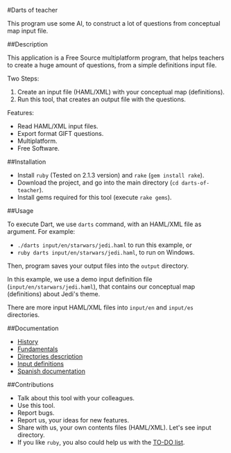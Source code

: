 #Darts of teacher

This program use some AI, to construct a lot of questions from conceptual map input file.

##Description

This application is a Free Source multiplatform program, that helps teachers
to create a huge amount of questions, from a simple definitions input file.

Two Steps:

1. Create an input file (HAML/XML) with your conceptual map (definitions).
1. Run this tool, that creates an output file with the questions.

Features:
* Read HAML/XML input files.
* Export format GIFT questions.
* Multiplatform.
* Free Software.

##Installation

* Install `ruby` (Tested on 2.1.3 version) and `rake` (`gem install rake`).
* Download the project, and go into the main directory (`cd darts-of-teacher`).
* Install gems required for this tool (execute `rake gems`).

##Usage

To execute Dart, we use `darts` command, with an HAML/XML file as argument.
For example:

* `./darts input/en/starwars/jedi.haml` to run this example, or
* `ruby darts input/en/starwars/jedi.haml`, to run on Windows.

Then, program saves your output files into the `output` directory.

In this example, we use a demo input definition file (`input/en/starwars/jedi.haml`),
that contains our conceptual map (definitions) about Jedi's theme.

There are more input HAML/XML files into `input/en` and `input/es` directories.

##Documentation

* [History](./docs/en/history.md)
* [Fundamentals](./doc/en/fundamentals.md)
* [Directories description](./docs/en/dirtree.md)
* [Input definitions](./docs/en/inputs.md)
* [Spanish documentation](./docs/es/README.md)

##Contributions

* Talk about this tool with your colleagues.
* Use this tool.
* Report bugs.
* Report us, your ideas for new features.
* Share with us, your own contents files (HAML/XML). Let's see input directory.
* If you like `ruby`, you also could help us with the [TO-DO list](./docs/TODO.md).
